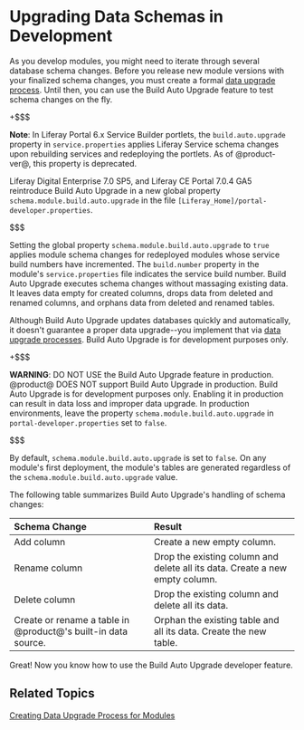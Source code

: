 # Upgrading Data Schemas in Development [](id=upgrading-data-schemas-in-development)

As you develop modules, you might need to iterate through several database 
schema changes. Before you release new module versions with your finalized
schema changes, you must create a formal 
[data upgrade process](/develop/tutorials/-/knowledge_base/7-0/creating-an-upgrade-process-for-your-app). 
Until then, you can use the Build Auto Upgrade feature to test schema changes on 
the fly. 

+$$$

**Note**: In Liferay Portal 6.x Service Builder portlets, the 
`build.auto.upgrade` property in `service.properties` applies Liferay Service 
schema changes upon rebuilding services and redeploying the portlets. As of 
@product-ver@, this property is deprecated. 

Liferay Digital Enterprise 7.0 SP5, and Liferay CE Portal 7.0.4 GA5 reintroduce 
Build Auto Upgrade in a new global property `schema.module.build.auto.upgrade` 
in the file `[Liferay_Home]/portal-developer.properties`. 

$$$

Setting the global property `schema.module.build.auto.upgrade` to `true` applies 
module schema changes for redeployed modules whose service build numbers have 
incremented. The `build.number` property in the module's `service.properties` 
file indicates the service build number. Build Auto Upgrade executes schema 
changes without massaging existing data. It leaves data empty for created 
columns, drops data from deleted and renamed columns, and orphans data from 
deleted and renamed tables. 

Although Build Auto Upgrade updates databases quickly and automatically, it
doesn't guarantee a proper data upgrade--you implement that via 
[data upgrade processes](/develop/tutorials/-/knowledge_base/7-0/creating-an-upgrade-process-for-your-app).
Build Auto Upgrade is for development purposes only. 

+$$$

**WARNING**: DO NOT USE the Build Auto Upgrade feature in production. @product@ 
DOES NOT support Build Auto Upgrade in production. Build Auto Upgrade is for 
development purposes only. Enabling it in production can result in data loss and 
improper data upgrade. In production environments, leave the property 
`schema.module.build.auto.upgrade` in `portal-developer.properties` set to 
`false`. 

$$$

By default, `schema.module.build.auto.upgrade` is set to `false`. On any 
module's first deployment, the module's tables are generated regardless of the 
`schema.module.build.auto.upgrade` value. 

The following table summarizes Build Auto Upgrade's handling of schema changes: 

Schema Change | Result | 
:------------ | :----------- | 
Add column    | Create a new empty column. |
Rename column | Drop the existing column and delete all its data. Create a new empty column. |
Delete column | Drop the existing column and delete all its data. |
Create or rename a table in @product@'s built-in data source. | Orphan the existing table and all its data. Create the new table. |

Great! Now you know how to use the Build Auto Upgrade developer feature. 

## Related Topics [](id=related-topics)

[Creating Data Upgrade Process for Modules](/develop/tutorials/-/knowledge_base/7-0/creating-an-upgrade-process-for-your-app)
